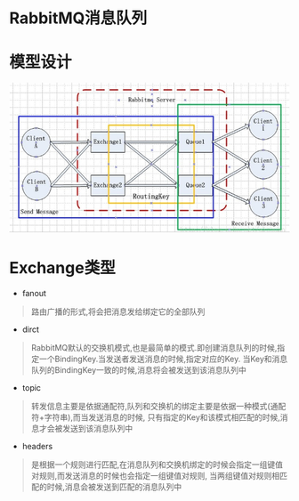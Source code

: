 # RabbitMQ消息队列
# 模型设计
![image](https://github.com/zhao-staff-officer/Spring-Cloud/blob/master/Cloud-RabbitMQ/RabbitMQ1.png)
# Exchange类型
- fanout
> 路由广播的形式,将会把消息发给绑定它的全部队列
- dirct
> RabbitMQ默认的交换机模式,也是最简单的模式.即创建消息队列的时候,指定一个BindingKey.当发送者发送消息的时候,指定对应的Key.
  当Key和消息队列的BindingKey一致的时候,消息将会被发送到该消息队列中
- topic
> 转发信息主要是依据通配符,队列和交换机的绑定主要是依据一种模式(通配符+字符串),而当发送消息的时候,
  只有指定的Key和该模式相匹配的时候,消息才会被发送到该消息队列中
- headers
> 是根据一个规则进行匹配,在消息队列和交换机绑定的时候会指定一组键值对规则,而发送消息的时候也会指定一组键值对规则,
  当两组键值对规则相匹配的时候,消息会被发送到匹配的消息队列中
